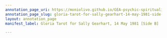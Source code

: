 ```yaml
---
annotation_page_uri: https://moniolivo.github.io/GEA-psychic-spirituality-recordings/annotations/gloria-tarot-for-sally-gearhart-14-may-1981-side-b--canvas-1-tarot-card-description.json
annotation_page_slug: gloria-tarot-for-sally-gearhart-14-may-1981-side-b--canvas-1-tarot-card-description
layout: annotation_page
manifest_label: Gloria Tarot for Sally Gearhart, 14 May 1981 [Side B]

---
```

